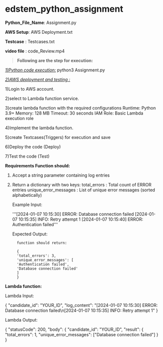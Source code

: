# edstem_python_assignment

**Python_File_Name**: Assignment.py

**AWS Setup**: AWS Deployment.txt

**Testcase** : Testcases.txt

**video file** : code_Review.mp4

>**Following are the step for execution:**


<ins>_1)Python code execution:_</ins>
   python3 Assignment.py
   
<ins>_2)AWS deployment and testing :_</ins>

  1)Login to AWS account.
  
  2)select to Lambda function service.
  
  3)create lambda function with the required configurations
      Runtime: Python 3.9+
      Memory: 128 MB
      Timeout: 30 seconds
      IAM Role: Basic Lambda execution role
      
  4)Implement the lambda function.
  
  5)create Textcases(Triggers) for execution and save
  
  6)Deploy the code (Deploy)
  
  7)Test the code (Test)
  
**Requirements Function should:**
   1. Accept a string parameter containing log entries
   2. Return a dictionary with two keys:
      total_errors : Total count of ERROR entries
      unique_error_messages : List of unique error messages (sorted
      alphabetically)
      
      Example Input:

      '''[2024-01-07 10:15:30] ERROR: Database connection failed
                        [2024-01-07 10:15:35] INFO: Retry attempt 1
                        [2024-01-07 10:15:40] ERROR: Authentication failed'''
      
      Expected Output:
      
            function should return:
      
            {
            'total_errors': 3,
            'unique_error_messages': [
            'Authentication failed',
            'Database connection failed'
            ]
            }

 **Lambda function:**
 
Lambda Input:

 {
"candidate_id": "YOUR_ID",
"log_content": "[2024-01-07 10:15:30] ERROR: Database connection
failed\n[2024-01-07 10:15:35] INFO: Retry attempt 1"
}

Lambda Output:

 {
"statusCode": 200,
"body": {
"candidate_id": "YOUR_ID",
"result": {
"total_errors": 1,
"unique_error_messages": ["Database connection failed"]
}
}
      
        
  

  
